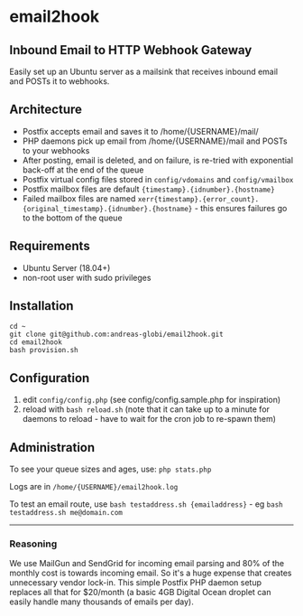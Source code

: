 # email2hook

## Inbound Email to HTTP Webhook Gateway

Easily set up an Ubuntu server as a mailsink that receives inbound email and POSTs it to webhooks.

## Architecture

 - Postfix accepts email and saves it to /home/{USERNAME}/mail/
 - PHP daemons pick up email from /home/{USERNAME}/mail and POSTs to your webhooks
 - After posting, email is deleted, and on failure, is re-tried with exponential back-off at the end of the queue
 - Postfix virtual config files stored in `config/vdomains` and `config/vmailbox`
 - Postfix mailbox files are default `{timestamp}.{idnumber}.{hostname}`
 - Failed mailbox files are named `xerr{timestamp}.{error_count}.{original_timestamp}.{idnumber}.{hostname}` - this ensures failures go to the bottom of the queue

## Requirements

 - Ubuntu Server (18.04+)
 - non-root user with sudo privileges
 
## Installation

```
cd ~
git clone git@github.com:andreas-globi/email2hook.git
cd email2hook
bash provision.sh
```

## Configuration

1. edit `config/config.php` (see config/config.sample.php for inspiration)
2. reload with `bash reload.sh` (note that it can take up to a minute for daemons to reload - have to wait for the cron job to re-spawn them)

## Administration

To see your queue sizes and ages, use: `php stats.php`

Logs are in `/home/{USERNAME}/email2hook.log`

To test an email route, use `bash testaddress.sh {emailaddress}` - eg `bash testaddress.sh me@domain.com`

---

### Reasoning

We use MailGun and SendGrid for incoming email parsing and 80% of the monthly cost is towards incoming email. So it's a huge expense that creates unnecessary vendor lock-in.
This simple Postfix PHP daemon setup replaces all that for $20/month (a basic 4GB Digital Ocean droplet can easily handle many thousands of emails per day).
